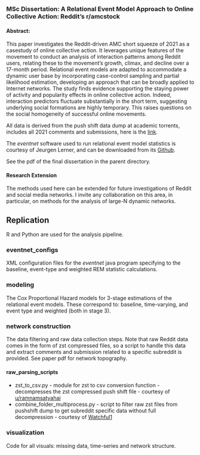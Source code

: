 ### MSc Dissertation: A Relational Event Model Approach to Online Collective Action: Reddit’s r/amcstock

#### Abstract:
This paper investigates the Reddit-driven AMC short squeeze of 2021 as a casestudy of online collective action. It leverages unique features of the movement to conduct an analysis of interaction patterns among Reddit users, relating these to the movement’s growth, climax, and decline over a 17-month period. Relational event models are adapted to accommodate a dynamic user base by incorporating case-control sampling and partial likelihood estimation, developing an approach that can be broadly applied to Internet networks. The study finds evidence supporting the staying power of activity and popularity effects in online collective action. Indeed, interaction predictors fluctuate substantially in the short term, suggesting underlying social formations are highly temporary. This raises questions on the social homogeneity of successful online movements.   

All data is derived from the push shift data dump at academic torrents, includes all 2021 comments and submissions, here is the [link](https://academictorrents.com/details/9c263fc85366c1ef8f5bb9da0203f4c8c8db75f4).

The _eventnet_ software used to run relational event model statistics is courtesy of Jeurgen Lerner, and can be downloaded from its [Github](https://github.com/juergenlerner/eventnet). 

See the pdf of the final dissertation in the parent directory. 

#### Research Extension

The methods used here can be extended for future investigations of Reddit and social media networks. I invite any collaboration on this area, in particular, on methods for the analysis of large-N dynamic networks. 

## Replication
R and Python are used for the analysis pipeline.

### eventnet_configs
XML configuration files for the _eventnet_ java program specifying to the baseline, event-type and weighted REM statistic calculations.

### modeling
The Cox Proportional Hazard models for 3-stage estimations of the relational event models. These correspond to: baseline, time-varying, and event type and weighted (both in stage 3). 

### network construction 
The data filtering and raw data collection steps. Note that raw Reddit data comes in the form of zst compressed files, so a script to handle this data and extract comments and submission related to a specific subreddit is provided.
See paper pdf for network topography. 

#### raw_parsing_scripts
- zst_to_csv.py - module for zst to csv conversion function - decompresses the zst compressed push shift file - courtesy of [u/ramnamsatyahai](https://www.reddit.com/r/pushshift/comments/1cptl87/trouble_with_zst_to_csv/) 
- combine_folder_multiprocess.py - script to filter raw zst files from pushshift dump to get subreddit specific data without full decompression - courtesy of [Watchful1](https://github.com/Watchful1/PushshiftDumps)

### visualization 
Code for all visuals: missing data, time-series and network structure.

